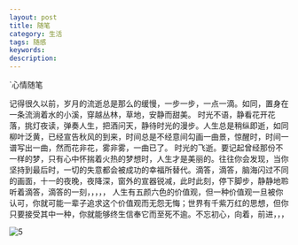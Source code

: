 ```yaml
---
layout: post
title: 随笔
category: 生活
tags: 随感
keywords: 
description: 
---
```

`心情随笔

  记得很久以前，岁月的流逝总是那么的缓慢，一步一步，一点一滴。如同，置身在一条流淌着水的小溪，穿越丛林，草地，安静而甜美。
        时光不语，静看花开花落，挑灯夜读，弹奏人生，把酒问天，静待时光的漫步。人生总是稍纵即逝，如同柳叶泛黄，已经宣告秋风的到来，时间总是不经意间勾画一曲景，惊醒时，时间一谱写出一曲，然而花非花，雾非雾，一曲已了。
       时光的飞逝。要记起曾经那份不一样的梦，只有心中怀揣着火热的梦想时，人生才是美丽的。往往你会发现，当你坚持到最后时，一切的失意都会被成功的幸福所替代。滴答，滴答，脑海闪过不同的画面，十一的夜晚，夜降深，窗外的宣器锐减，此时此刻，停下脚步，静静地聆听着滴答，滴答的一刻，，，，，
       人生有五颜六色的价值观，但一种价值观一旦被你认可，你就可能一辈子追求这个价值观而无怨无悔；世界有千紫万红的思想，但你只要接受其中一种，你就能够终生信奉它而至死不逾。不忘初心，向着，前进，，，
       
![5](/public/img/days/5.jpg)
